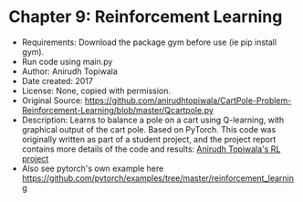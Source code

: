 
# Chapter 9: Reinforcement Learning

* Requirements: Download the package gym before use (ie pip install gym).
* Run code using main.py
* Author: Anirudh Topiwala
* Date created: 2017
* License: None, copied with permission.
* Original Source: https://github.com/anirudhtopiwala/CartPole-Problem-Reinforcement-Learning/blob/master/Qcartpole.py
* Description: Learns to balance a pole on a cart using Q-learning, with graphical output of the cart pole. Based on PyTorch. This code was originally written as part of a student project, and the project report contains more details of the code and results: [Anirudh Topiwala's RL project](https://github.com/anirudhtopiwala/CartPole-Problem-Reinforcement-Learning)
* Also see pytorch's own  example here 
https://github.com/pytorch/examples/tree/master/reinforcement_learning
